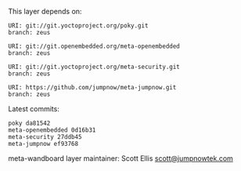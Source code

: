This layer depends on:

    URI: git://git.yoctoproject.org/poky.git
    branch: zeus

    URI: git://git.openembedded.org/meta-openembedded
    branch: zeus

    URI: git://git.yoctoproject.org/meta-security.git
    branch: zeus

    URI: https://github.com/jumpnow/meta-jumpnow.git
    branch: zeus

Latest commits:

    poky da81542
    meta-openembedded 0d16b31
    meta-security 27ddb45
    meta-jumpnow ef93768

meta-wandboard layer maintainer: Scott Ellis <scott@jumpnowtek.com>
